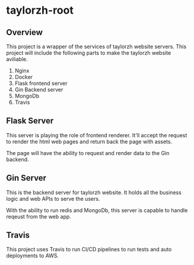 # taylorzh-root

## Overview
This project is a wrapper of the services of taylorzh website servers. This project will include the following parts to make the taylorzh website aviliable.

1. Nginx
1. Docker
1. Flask frontend server
1. Gin Backend server
1. MongoDb
1. Travis

## Flask Server
This server is playing the role of frontend renderer.
It'll accept the request to render the html web pages and return back the page with assets.

The page will have the ability to request and render data to the Gin backend.

## Gin Server
This is the backend server for taylorzh website. It holds all the business logic and web APIs to serve the users.

With the ability to run redis and MongoDb, this server is capable to handle reqeust from the web app.

## Travis
This project uses Travis to run CI/CD pipelines to run tests and auto deployments to AWS.
